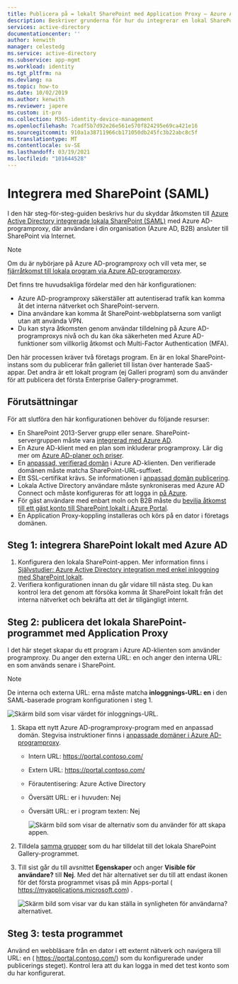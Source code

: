 ```yaml
---
title: Publicera på = lokalt SharePoint med Application Proxy – Azure AD
description: Beskriver grunderna för hur du integrerar en lokal SharePoint-Server med Azure AD-programproxy för SAML.
services: active-directory
documentationcenter: ''
author: kenwith
manager: celestedg
ms.service: active-directory
ms.subservice: app-mgmt
ms.workload: identity
ms.tgt_pltfrm: na
ms.devlang: na
ms.topic: how-to
ms.date: 10/02/2019
ms.author: kenwith
ms.reviewer: japere
ms.custom: it-pro
ms.collection: M365-identity-device-management
ms.openlocfilehash: 7cadf5b7d92e26e561e570f824295e69ca421e16
ms.sourcegitcommit: 910a1a38711966cb171050db245fc3b22abc8c5f
ms.translationtype: MT
ms.contentlocale: sv-SE
ms.lasthandoff: 03/19/2021
ms.locfileid: "101644528"
---
```

# <a name="integrate-with-sharepoint-saml"></a>Integrera med SharePoint (SAML)

I den här steg-för-steg-guiden beskrivs hur du skyddar åtkomsten till [Azure Active Directory integrerade lokala SharePoint (SAML)](../saas-apps/sharepoint-on-premises-tutorial.md) med Azure AD-programproxy, där användare i din organisation (Azure AD, B2B) ansluter till SharePoint via Internet.

> [!NOTE] 
> Om du är nybörjare på Azure AD-programproxy och vill veta mer, se [fjärråtkomst till lokala program via Azure AD-programproxy](./application-proxy.md).

Det finns tre huvudsakliga fördelar med den här konfigurationen:

- Azure AD-programproxy säkerställer att autentiserad trafik kan komma åt det interna nätverket och SharePoint-servern.
- Dina användare kan komma åt SharePoint-webbplatserna som vanligt utan att använda VPN.
- Du kan styra åtkomsten genom användar tilldelning på Azure AD-programproxys nivå och du kan öka säkerheten med Azure AD-funktioner som villkorlig åtkomst och Multi-Factor Authentication (MFA).

Den här processen kräver två företags program. En är en lokal SharePoint-instans som du publicerar från galleriet till listan över hanterade SaaS-appar. Det andra är ett lokalt program (ej Galleri program) som du använder för att publicera det första Enterprise Gallery-programmet.

## <a name="prerequisites"></a>Förutsättningar

För att slutföra den här konfigurationen behöver du följande resurser:
 - En SharePoint 2013-Server grupp eller senare. SharePoint-servergruppen måste vara [integrerad med Azure AD](../saas-apps/sharepoint-on-premises-tutorial.md).
 - En Azure AD-klient med en plan som inkluderar programproxy. Lär dig mer om [Azure AD-planer och priser](https://azure.microsoft.com/pricing/details/active-directory/).
 - En [anpassad, verifierad domän](../fundamentals/add-custom-domain.md) i Azure AD-klienten. Den verifierade domänen måste matcha SharePoint-URL-suffixet.
 - Ett SSL-certifikat krävs. Se informationen i [anpassad domän publicering](./application-proxy-configure-custom-domain.md).
 - Lokala Active Directory användare måste synkroniseras med Azure AD Connect och måste konfigureras för att logga in [på Azure](../hybrid/plan-connect-user-signin.md). 
 - För gäst användare med enbart moln och B2B måste du [bevilja åtkomst till ett gäst konto till SharePoint lokalt i Azure Portal](../saas-apps/sharepoint-on-premises-tutorial.md#grant-access-to-a-guest-account-to-sharepoint-on-premises-in-the-azure-portal).
 - En Application Proxy-koppling installeras och körs på en dator i företags domänen.


## <a name="step-1-integrate-sharepoint-on-premises-with-azure-ad"></a>Steg 1: integrera SharePoint lokalt med Azure AD 

1. Konfigurera den lokala SharePoint-appen. Mer information finns i [Självstudier: Azure Active Directory integration med enkel inloggning med SharePoint lokalt](../saas-apps/sharepoint-on-premises-tutorial.md).
2. Verifiera konfigurationen innan du går vidare till nästa steg. Du kan kontrol lera det genom att försöka komma åt SharePoint lokalt från det interna nätverket och bekräfta att det är tillgängligt internt. 


## <a name="step-2-publish-the-sharepoint-on-premises-application-with-application-proxy"></a>Steg 2: publicera det lokala SharePoint-programmet med Application Proxy

I det här steget skapar du ett program i Azure AD-klienten som använder programproxy. Du anger den externa URL: en och anger den interna URL: en som används senare i SharePoint.

> [!NOTE] 
> De interna och externa URL: erna måste matcha **inloggnings-URL: en** i den SAML-baserade program konfigurationen i steg 1.

   ![Skärm bild som visar värdet för inloggnings-URL.](./media/application-proxy-integrate-with-sharepoint-server/sso-url-saml.png)


 1. Skapa ett nytt Azure AD-programproxy-program med en anpassad domän. Stegvisa instruktioner finns i [anpassade domäner i Azure AD-programproxy](./application-proxy-configure-custom-domain.md).

    - Intern URL: https://portal.contoso.com/
    - Extern URL: https://portal.contoso.com/
    - Förautentisering: Azure Active Directory
    - Översätt URL: er i huvuden: Nej
    - Översätt URL: er i program texten: Nej

        ![Skärm bild som visar de alternativ som du använder för att skapa appen.](./media/application-proxy-integrate-with-sharepoint-server/create-application-azure-active-directory.png)

2. Tilldela [samma grupper](../saas-apps/sharepoint-on-premises-tutorial.md#create-an-azure-ad-security-group-in-the-azure-portal) som du har tilldelat till det lokala SharePoint Gallery-programmet.

3. Till sist går du till avsnittet **Egenskaper** och anger **Visible för användare?** till **Nej**. Med det här alternativet ser du till att endast ikonen för det första programmet visas på min Apps-portal ( https://myapplications.microsoft.com) .

   ![Skärm bild som visar var du kan ställa in synligheten för användarna? alternativet.](./media/application-proxy-integrate-with-sharepoint-server/configure-properties.png)
 
## <a name="step-3-test-your-application"></a>Steg 3: testa programmet

Använd en webbläsare från en dator i ett externt nätverk och navigera till URL: en ( https://portal.contoso.com/) som du konfigurerade under publicerings steget). Kontrol lera att du kan logga in med det test konto som du har konfigurerat.